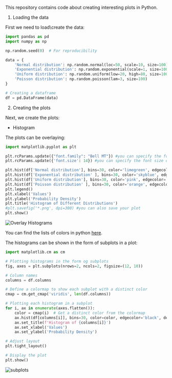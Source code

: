 This repository contains code about creating interesting plots in Python.

1. Loading the data

First we need to load\create the data:

```python 
import pandas as pd
import numpy as np

np.random.seed(0)  # For reproducibility

data = {
    'Normal distribution': np.random.normal(loc=50, scale=10, size=100), 
    'Exponential distribution': np.random.exponential(scale=1, size=100),     
    'Uniform distribution': np.random.uniform(low=20, high=80, size=100), 
    'Poisson distribution': np.random.poisson(lam=3, size=100)            
}

# Creating a dataframe
df = pd.DataFrame(data)
```

2. Creating the plots

Next, we create the plots:

* Histogram

The plots can be overlaying:

```python
import matplotlib.pyplot as plt

plt.rcParams.update({"font.family": "Bell MT"}) #you can specify the font of the texts on the plots
plt.rcParams.update({'font.size': 14}) #you can specify the font size of the texts on the plots, Python will use this font all over the code, unless said otherwise.

plt.hist(df['Normal distribution'], bins=30, color='limegreen', edgecolor='black', density=True, label='Normal Distribution', alpha=0.7) #alpha is the transparency
plt.hist(df['Exponential distribution' ], bins=30, color='skyblue', edgecolor='black', density=True, label='Exponential Distribution', alpha=0.6)
plt.hist(df['Uniform distribution'], bins=30, color='pink', edgecolor='black', density=True, label='Uniform Distribution', alpha=0.5)
plt.hist(df['Poisson distribution' ], bins=30, color='orange', edgecolor='black', density=True, label='Poisson Distribution', alpha=0.6)
plt.legend()
plt.xlabel('Values')
plt.ylabel('Probability Density')
plt.title('Histogram of Different Distributions')
#plt.savefig('*.png', dpi=300) #you can also save your plot
plt.show()
```
![Overlay Histograms](https://github.com/sadaf-mahmoudi96/Create-Plots/assets/98908606/43da20e2-5d5d-417e-92fb-921f85ede930)‎‎

You can find the lists of colors in python [here](https://matplotlib.org/stable/gallery/color/named_colors.html).

The histograms can be shown in the form of subplots in a plot:

```python
import matplotlib.cm as cm

# Plotting histograms in the form og subplots
fig, axes = plt.subplots(nrows=2, ncols=2, figsize=(12, 10))

# Column names
columns = df.columns

# Define a colormap to show each subplot with a distinct color
cmap = cm.get_cmap('viridis', len(df.columns))

# Plotting each histogram in a subplot
for i, ax in enumerate(axes.flatten()):
    color = cmap(i)  # Get a distinct color from the colormap
    ax.hist(df[columns[i]], bins=30, color=color, edgecolor='black', density=True, alpha=0.7)
    ax.set_title(f'Histogram of {columns[i]}')
    ax.set_xlabel('Values')
    ax.set_ylabel('Probability Density')

# Adjust layout
plt.tight_layout()

# Display the plot
plt.show()
```

![subplots](https://github.com/sadaf-mahmoudi96/Create-Plots/assets/98908606/f1c529e1-272e-4db5-9b31-f3bade331c69)




